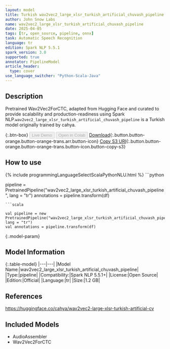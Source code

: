 ```yaml
---
layout: model
title: Turkish wav2vec2_large_xlsr_turkish_artificial_chuvash_pipeline pipeline Wav2Vec2ForCTC from cahya
author: John Snow Labs
name: wav2vec2_large_xlsr_turkish_artificial_chuvash_pipeline
date: 2025-04-05
tags: [tr, open_source, pipeline, onnx]
task: Automatic Speech Recognition
language: tr
edition: Spark NLP 5.5.1
spark_version: 3.0
supported: true
annotator: PipelineModel
article_header:
  type: cover
use_language_switcher: "Python-Scala-Java"
---
```


## Description

Pretrained Wav2Vec2ForCTC, adapted from Hugging Face and curated to provide scalability and production-readiness using Spark NLP.`wav2vec2_large_xlsr_turkish_artificial_chuvash_pipeline` is a Turkish model originally trained by cahya.

{:.btn-box}
<button class="button button-orange" disabled>Live Demo</button>
<button class="button button-orange" disabled>Open in Colab</button>
[Download](https://s3.amazonaws.com/auxdata.johnsnowlabs.com/public/models/wav2vec2_large_xlsr_turkish_artificial_chuvash_pipeline_tr_5.5.1_3.0_1743815659583.zip){:.button.button-orange.button-orange-trans.arr.button-icon}
[Copy S3 URI](s3://auxdata.johnsnowlabs.com/public/models/wav2vec2_large_xlsr_turkish_artificial_chuvash_pipeline_tr_5.5.1_3.0_1743815659583.zip){:.button.button-orange.button-orange-trans.button-icon.button-copy-s3}

## How to use



<div class="tabs-box" markdown="1">
{% include programmingLanguageSelectScalaPythonNLU.html %}
```python

pipeline = PretrainedPipeline("wav2vec2_large_xlsr_turkish_artificial_chuvash_pipeline", lang = "tr")
annotations =  pipeline.transform(df)   

```
```scala

val pipeline = new PretrainedPipeline("wav2vec2_large_xlsr_turkish_artificial_chuvash_pipeline", lang = "tr")
val annotations = pipeline.transform(df)

```
</div>

{:.model-param}
## Model Information

{:.table-model}
|---|---|
|Model Name:|wav2vec2_large_xlsr_turkish_artificial_chuvash_pipeline|
|Type:|pipeline|
|Compatibility:|Spark NLP 5.5.1+|
|License:|Open Source|
|Edition:|Official|
|Language:|tr|
|Size:|1.2 GB|

## References

https://huggingface.co/cahya/wav2vec2-large-xlsr-turkish-artificial-cv

## Included Models

- AudioAssembler
- Wav2Vec2ForCTC